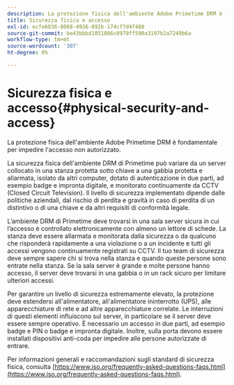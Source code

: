 ```yaml
---
description: La protezione fisica dell'ambiente Adobe Primetime DRM è fondamentale per impedire l'accesso non autorizzato.
title: Sicurezza fisica e accesso
exl-id: ecfe6036-8068-4936-892b-174cf7d4f480
source-git-commit: be43bbbd1051886c8979ff590a3197b2a7249b6a
workflow-type: tm+mt
source-wordcount: '307'
ht-degree: 0%

---
```


# Sicurezza fisica e accesso{#physical-security-and-access}

La protezione fisica dell&#39;ambiente Adobe Primetime DRM è fondamentale per impedire l&#39;accesso non autorizzato.

La sicurezza fisica dell&#39;ambiente DRM di Primetime può variare da un server collocato in una stanza protetta sotto chiave a una gabbia protetta e allarmata, isolato da altri computer, dotato di autenticazione in due parti, ad esempio badge e impronta digitale, e monitorato continuamente da CCTV (Closed Circuit Television). Il livello di sicurezza implementato dipende dalle politiche aziendali, dal rischio di perdita e gravità in caso di perdita di un distintivo o di una chiave e da altri requisiti di conformità legale.

L’ambiente DRM di Primetime deve trovarsi in una sala server sicura in cui l’accesso è controllato elettronicamente con almeno un lettore di schede. La stanza deve essere allarmata e monitorata dalla sicurezza o da qualcuno che risponderà rapidamente a una violazione o a un incidente e tutti gli accessi vengono continuamente registrati su CCTV. Il tuo team di sicurezza deve sempre sapere chi si trova nella stanza e quando queste persone sono entrate nella stanza. Se la sala server è grande e molte persone hanno accesso, il server deve trovarsi in una gabbia o in un rack sicuro per limitare ulteriori accessi.

Per garantire un livello di sicurezza estremamente elevato, la protezione deve estendersi all&#39;alimentatore, all&#39;alimentatore ininterrotto (UPS), alle apparecchiature di rete e ad altre apparecchiature correlate. Le interruzioni di questi elementi influiscono sul server, in particolare se il server deve essere sempre operativo. È necessario un accesso in due parti, ad esempio badge e PIN o badge e impronta digitale. Inoltre, sulla porta devono essere installati dispositivi anti-coda per impedire alle persone autorizzate di entrare.

Per informazioni generali e raccomandazioni sugli standard di sicurezza fisica, consulta [https://www.iso.org/frequently-asked-questions-faqs.html](https://www.iso.org/frequently-asked-questions-faqs.html).
